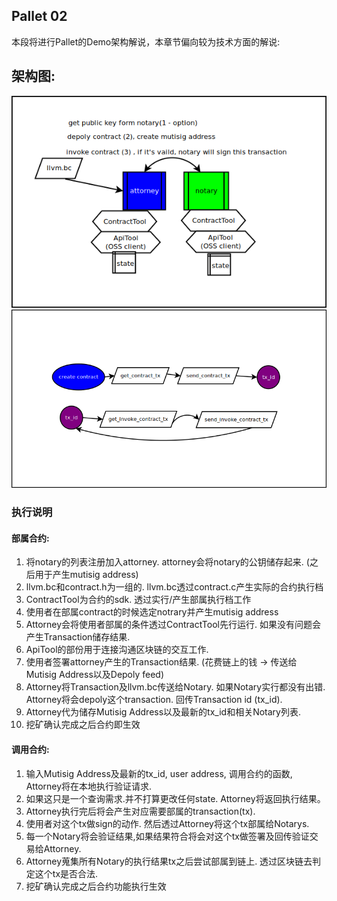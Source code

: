 ## Pallet 02

本段将进行Pallet的Demo架构解说，本章节偏向较为技术方面的解说:

## 架构图:
![](./img/pallet.png)
![](./img/process.png)

### 执行说明
#### 部属合约:
1. 将notary的列表注册加入attorney. attorney会将notary的公钥储存起来. (之后用于产生mutisig address)
2. llvm.bc和contract.h为一组的. llvm.bc透过contract.c产生实际的合约执行档
3. ContractTool为合约的sdk. 透过实行/产生部属执行档工作
4. 使用者在部属contract的时候选定notrary并产生mutisig address
5. Attorney会将使用者部属的条件透过ContractTool先行运行. 如果没有问题会产生Transaction储存结果.
6. ApiTool的部份用于连接沟通区块链的交互工作.
7. 使用者签署attorney产生的Transaction结果. (花费链上的钱 -> 传送给Mutisig Address以及Depoly feed)
8. Attorney将Transaction及llvm.bc传送给Notary. 如果Notary实行都没有出错. Attorney将会depoly这个transaction. 回传Transaction id (tx_id).
9. Attorney代为储存Mutisig Address以及最新的tx_id和相关Notary列表.
10. 挖矿确认完成之后合约即生效

#### 调用合约:
1. 输入Mutisig Address及最新的tx_id, user address, 调用合约的函数, Attorney将在本地执行验证请求.
2. 如果这只是一个查询需求.并不打算更改任何state. Attorney将返回执行结果。
3. Attorney执行完后将会产生对应需要部属的transaction(tx).
4. 使用者对这个tx做sign的动作. 然后透过Attorney将这个tx部属给Notarys.
5. 每一个Notary将会验证结果,如果结果符合将会对这个tx做签署及回传验证交易给Attorney.
6. Attorney蒐集所有Notary的执行结果tx之后尝试部属到链上. 透过区块链去判定这个tx是否合法.
7. 挖矿确认完成之后合约功能执行生效
